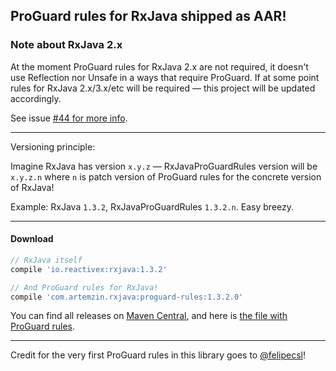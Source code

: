 ## ProGuard rules for RxJava shipped as AAR!

### Note about RxJava 2.x

At the moment ProGuard rules for RxJava 2.x are not required, it doesn't use Reflection nor Unsafe in a ways that require ProGuard. If at some point rules for RxJava 2.x/3.x/etc will be required — this project will be updated accordingly.

See issue [#44 for more info](https://github.com/artem-zinnatullin/RxJavaProGuardRules/issues/44).

---

Versioning principle:

Imagine RxJava has version `x.y.z` — RxJavaProGuardRules version will be `x.y.z.n` where `n` is patch version of ProGuard rules for the concrete version of RxJava!

Example: RxJava `1.3.2`, RxJavaProGuardRules `1.3.2.n`. Easy breezy.

------------

#### Download

```groovy
// RxJava itself
compile 'io.reactivex:rxjava:1.3.2'

// And ProGuard rules for RxJava!
compile 'com.artemzin.rxjava:proguard-rules:1.3.2.0'
```

You can find all releases on [Maven Central](http://search.maven.org/#search%7Cga%7C1%7Cg%3A%22com.artemzin.rxjava%22%20AND%20a%3A%22proguard-rules%22), and here is [the file with ProGuard rules](rxjava-proguard-rules/proguard-rules.txt).

------------

Credit for the very first ProGuard rules in this library goes to [@felipecsl](https://github.com/felipecsl)!
